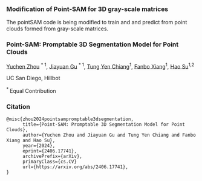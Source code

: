 
### Modification of Point-SAM for 3D gray-scale matrices

The pointSAM code is being modified to train and and predict from point clouds formed from gray-scale matrices.

<div align='left'>

<h3>Point-SAM: Promptable 3D Segmentation Model for Point Clouds</h3>


[Yuchen Zhou](https://github.com/zyc00) <sup>\* 1</sup>, [Jiayuan Gu](https://cseweb.ucsd.edu/~jigu/) <sup>\* 1</sup>, [Tung Yen Chiang](https://github.com/tungyen)<sup>1</sup>, [Fanbo Xiang](https://www.fbxiang.com)<sup>1</sup>, [Hao Su](https://cseweb.ucsd.edu/~haosu/)<sup>1,2</sup>

UC San Diego, Hillbot

<sup>* </sup>Equal Contribution

</div>



### Citation
```
@misc{zhou2024pointsampromptable3dsegmentation,
      title={Point-SAM: Promptable 3D Segmentation Model for Point Clouds}, 
      author={Yuchen Zhou and Jiayuan Gu and Tung Yen Chiang and Fanbo Xiang and Hao Su},
      year={2024},
      eprint={2406.17741},
      archivePrefix={arXiv},
      primaryClass={cs.CV}
      url={https://arxiv.org/abs/2406.17741}, 
}
```
